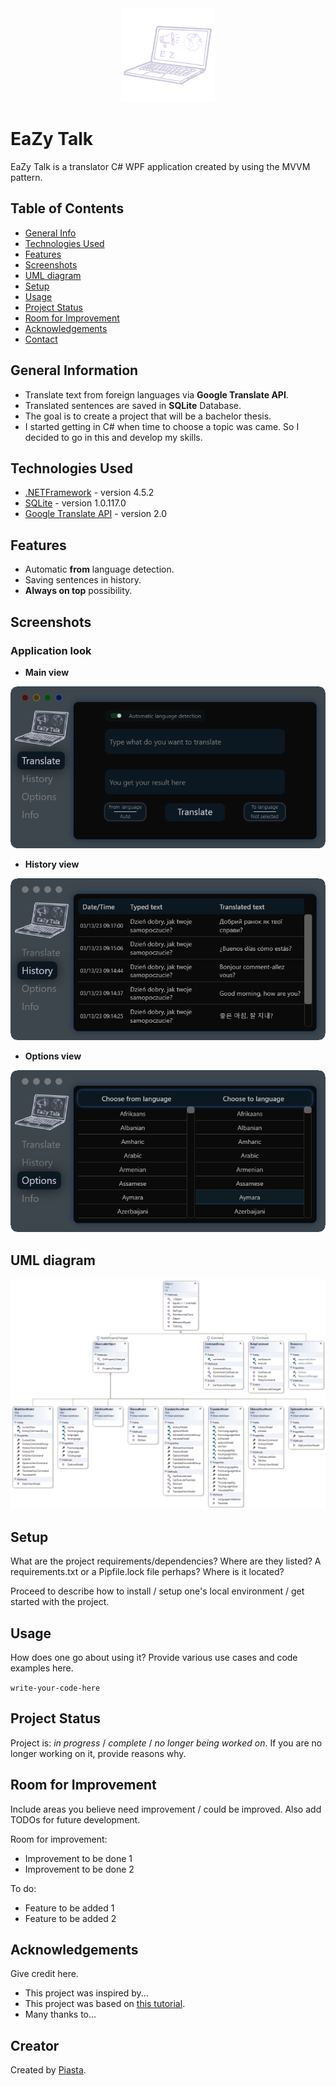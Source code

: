 <div align="center">
  <img src="./desktop-translator/Images/EaZy_Talk.png" width="150" height="150" />
</div>

# EaZy Talk
EaZy Talk is a translator C# WPF application created by using the MVVM pattern.
## Table of Contents
* [General Info](#general-information)
* [Technologies Used](#technologies-used)
* [Features](#features)
* [Screenshots](#screenshots)
* [UML diagram](#uml-diagram)
* [Setup](#setup)
* [Usage](#usage)
* [Project Status](#project-status)
* [Room for Improvement](#room-for-improvement)
* [Acknowledgements](#acknowledgements)
* [Contact](#contact)
<!-- * [License](#license) -->


## General Information
- Translate text from foreign languages via **Google Translate API**.
- Translated sentences are saved in **SQLite** Database.
- The goal is to create a project that will be a bachelor thesis.
- I started getting in C# when time to choose a topic was came. So I decided to go in this and develop my skills.

## Technologies Used
- [.NETFramework](https://learn.microsoft.com/pl-pl/dotnet/) - version 4.5.2
- [SQLite](https://sqlite.org/) - version 1.0.117.0
- [Google Translate API](https://cloud.google.com/translate) - version 2.0


## Features
- Automatic **from** language detection.
- Saving sentences in history.
- **Always on top** possibility.


## Screenshots
### Application look
- **Main view**
<img src="./desktop-translator/Images/Screenshots/Translate_shot.png"/>
  
- **History view**
<img src="./desktop-translator/Images/Screenshots/History_shot.png"/>

- **Options view**
<img src="./desktop-translator/Images/Screenshots/Options_shot.png"/>


## UML diagram
<img src="./desktop-translator/Images/Screenshots/UML_diagram_nbg.png"/>


## Setup
What are the project requirements/dependencies? Where are they listed? A requirements.txt or a Pipfile.lock file perhaps? Where is it located?

Proceed to describe how to install / setup one's local environment / get started with the project.


## Usage
How does one go about using it?
Provide various use cases and code examples here.

`write-your-code-here`


## Project Status
Project is: _in progress_ / _complete_ / _no longer being worked on_. If you are no longer working on it, provide reasons why.


## Room for Improvement
Include areas you believe need improvement / could be improved. Also add TODOs for future development.

Room for improvement:
- Improvement to be done 1
- Improvement to be done 2

To do:
- Feature to be added 1
- Feature to be added 2


## Acknowledgements
Give credit here.
- This project was inspired by...
- This project was based on [this tutorial](https://www.example.com).
- Many thanks to...


## Creator
Created by [Piasta](https://github.com/Piasta/).


<!-- Optional -->
<!-- ## License -->
